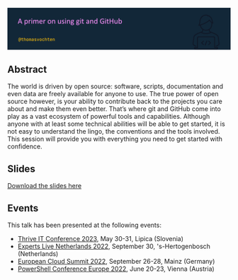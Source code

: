 ![A primer on using git and GitHub](git-github.png)

## Abstract

The world is driven by open source: software, scripts, documentation and even data are freely available for anyone to use. The true power of open source however, is your ability to contribute back to the projects you care about and make them even better. That’s where git and GitHub come into play as a vast ecosystem of powerful tools and capabilities. Although anyone with at least some technical abilities will be able to get started, it is not easy to understand the lingo, the conventions and the tools involved. This session will provide you with everything you need to get started with confidence.

## Slides

[Download the slides here](git-github.pdf)

## Events

This talk has been presented at the following events:

- [Thrive IT Conference 2023](https://thriveconf.com/), May 30-31, Lipica (Slovenia)
- [Experts Live Netherlands 2022](https://expertslive.nl/), September 30, 's-Hertogenbosch (Netherlands)
- [European Cloud Summit 2022](https://cloudsummit.eu/), September 26-28, Mainz (Germany)
- [PowerShell Conference Europe 2022](https://psconf.eu/), June 20-23, Vienna (Austria)